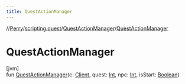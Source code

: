 ```yaml
---
title: QuestActionManager
---
```

//[Perry](../../../index.html)/[scripting.quest](../index.html)/[QuestActionManager](index.html)/[QuestActionManager](-quest-action-manager.html)



# QuestActionManager



[jvm]\
fun [QuestActionManager](-quest-action-manager.html)(c: [Client](../../client/-client/index.html), quest: [Int](https://kotlinlang.org/api/latest/jvm/stdlib/kotlin/-int/index.html), npc: [Int](https://kotlinlang.org/api/latest/jvm/stdlib/kotlin/-int/index.html), isStart: [Boolean](https://kotlinlang.org/api/latest/jvm/stdlib/kotlin/-boolean/index.html))




